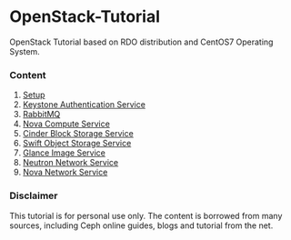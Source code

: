 # OpenStack-Tutorial
OpenStack Tutorial based on RDO distribution and CentOS7 Operating System.

### Content
1. [Setup](https://github.com/kalise/OpenStack-Tutorial/blob/master/Content/preflight.md)
2. [Keystone Authentication Service](https://github.com/kalise/OpenStack-Tutorial/blob/master/Content/keystone.md)
3. [RabbitMQ](https://github.com/kalise/OpenStack-Tutorial/blob/master/Content/rabbitmq.md)
4. [Nova Compute Service](https://github.com/kalise/OpenStack-Tutorial/blob/master/Content/nova.md)
5. [Cinder Block Storage Service](https://github.com/kalise/OpenStack-Tutorial/blob/master/Content/cinder.md)
6. [Swift Object Storage Service](https://github.com/kalise/OpenStack-Tutorial/blob/master/Content/swift.md)
7. [Glance Image Service](https://github.com/kalise/OpenStack-Tutorial/blob/master/Content/glance.md)
8. [Neutron Network Service](https://github.com/kalise/OpenStack-Tutorial/blob/master/Content/neutron.md)
9. [Nova Network Service](https://github.com/kalise/OpenStack-Tutorial/blob/master/Content/novanetwork.md)

### Disclaimer
This tutorial is for personal use only. The content is borrowed from many sources, including Ceph online guides, blogs and tutorial from the net.
